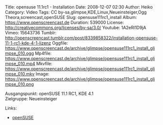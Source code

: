 Title: opensuse 11.1rc1 - Installation
Date: 2008-12-07 02:30
Author: Heiko
Category: Video
Tags: CC by-sa,glimpse,KDE,Linux,Neueinsteiger,Ogg Theora,screencast,openSUSE
Slug: opensuse111rc1_install
Album: https://www.openscreencast.de
Duration: 539000
License: http://creativecommons.org/licenses/by-sa/3.0/
Youtube: 1A2eRl1D9jA
Vimeo: 15643736
Tumblr: http://openscreencast.tumblr.com/post/8339858322/installation-opensuse-11-1-rc1-kde-4-1-lizenz
Oggfile: https://www.openscreencast.de/archive/glimpse/opensuse111rc1_install_glimpse_010.ogg
Mp4file: https://www.openscreencast.de/archive/glimpse/opensuse111rc1_install_glimpse_010.mp4
Mkvfile: https://www.openscreencast.de/archive/glimpse/opensuse111rc1_install_glimpse_010.mkv
Image: https://www.openscreencast.de/archive/glimpse/opensuse111rc1_install_glimpse_010.png

Ausgangspunkt: openSUSE 11.1 RC1, KDE 4.1  
Zielgruppe: Neueinsteiger  

Links:

  * [openSUSE](http://de.opensuse.org/)

